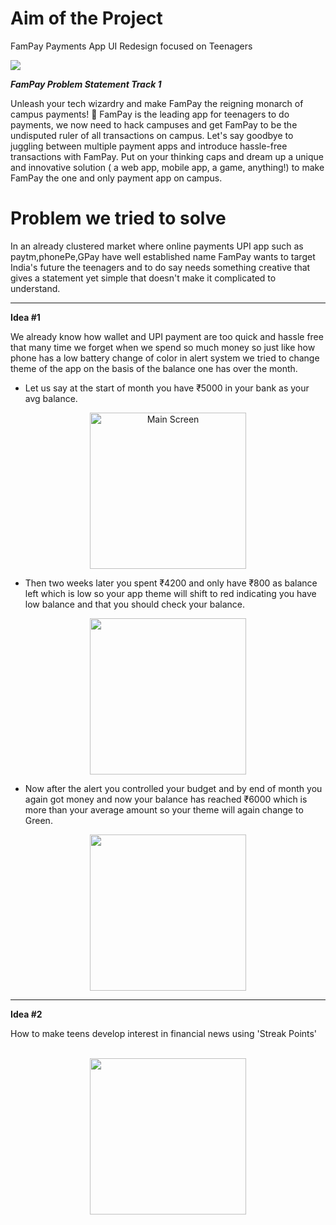 <h1>Aim of the Project</h1>


<p> FamPay Payments App UI Redesign focused on Teenagers </p>
<img src = "https://raw.githubusercontent.com/IqmanS/HackTU4.0_fampay/master/preview_images/cover.png">

***FamPay Problem Statement Track 1***

  <p>
  Unleash your tech wizardry and make FamPay the reigning monarch of campus payments! 👑 FamPay is the leading app for teenagers to do payments, we now need to hack campuses and get FamPay to be the undisputed ruler of all transactions on campus.
Let's say goodbye to juggling between multiple payment apps and introduce hassle-free transactions with FamPay.
Put on your thinking caps and dream up a unique and innovative solution ( a web app, mobile app, a game, anything!) to make FamPay the one and only payment app on campus.
  </p>

<h1>Problem we tried to solve</h1>


<p> In an already clustered market where online payments UPI app such as paytm,phonePe,GPay have well established name FamPay wants to target India's future the teenagers and to do say needs something creative that gives a statement yet simple that doesn't make it complicated to understand.
</p>

---

**Idea #1**

We already know how wallet and UPI payment are too quick and hassle free that many time we forget when we spend so much money so just like how phone has a low battery change of color in alert system we tried to change theme of the app on the basis of the balance one has over the month. 


 - Let us say at the start of month you have ₹5000 in your bank as your avg balance.<br>
<div align = "center">
<img src ="https://raw.githubusercontent.com/IqmanS/HackTU4.0_fampay/master/preview_images/3.png" alt="Main Screen" width = 250 >
</div>

 - Then two weeks later you spent ₹4200 and only have ₹800 as balance left which is low so your app theme will shift to red indicating you have low balance and that you should check your balance.<br>
<div align = "center">
<img src ="https://raw.githubusercontent.com/IqmanS/HackTU4.0_fampay/master/preview_images/2.png" width = 250 align = "center">
</div>
  
 - Now after the alert you controlled your budget and by end of month you again got money and now your balance has reached ₹6000 which is more than your average amount so your theme will again change to Green.<br>
<div align = "center">
<img src ="https://raw.githubusercontent.com/IqmanS/HackTU4.0_fampay/master/preview_images/1.png" width = 250 align = "center">
</div>



---



**Idea #2**

<p>How to make teens develop interest in financial news using 'Streak Points'</p><br>
<div align = "center">
<img src = "https://github.com/IqmanS/HackTU4.0_fampay/raw/master/preview_images/FamPay%20Track%202%20(FInLit).gif" width = 250 align = "center">
</div>
